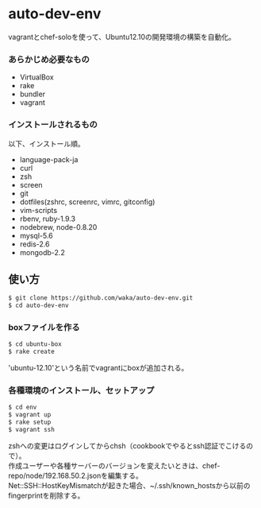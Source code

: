 # auto-dev-env

vagrantとchef-soloを使って、Ubuntu12.10の開発環境の構築を自動化。

### あらかじめ必要なもの

* VirtualBox
* rake
* bundler
* vagrant

### インストールされるもの

以下、インストール順。

* language-pack-ja
* curl
* zsh
* screen
* git
* dotfiles(zshrc, screenrc, vimrc, gitconfig)
* vim-scripts
* rbenv, ruby-1.9.3
* nodebrew, node-0.8.20
* mysql-5.6
* redis-2.6
* mongodb-2.2


## 使い方

```sh
$ git clone https://github.com/waka/auto-dev-env.git
$ cd auto-dev-env
```

### boxファイルを作る

```sh
$ cd ubuntu-box
$ rake create
```

'ubuntu-12.10'という名前でvagrantにboxが追加される。

### 各種環境のインストール、セットアップ

```sh
$ cd env
$ vagrant up
$ rake setup
$ vagrant ssh
```

zshへの変更はログインしてからchsh（cookbookでやるとssh認証でこけるので）。  
作成ユーザーや各種サーバーのバージョンを変えたいときは、chef-repo/node/192.168.50.2.jsonを編集する。  
Net::SSH::HostKeyMismatchが起きた場合、~/.ssh/known_hostsから以前のfingerprintを削除する。
